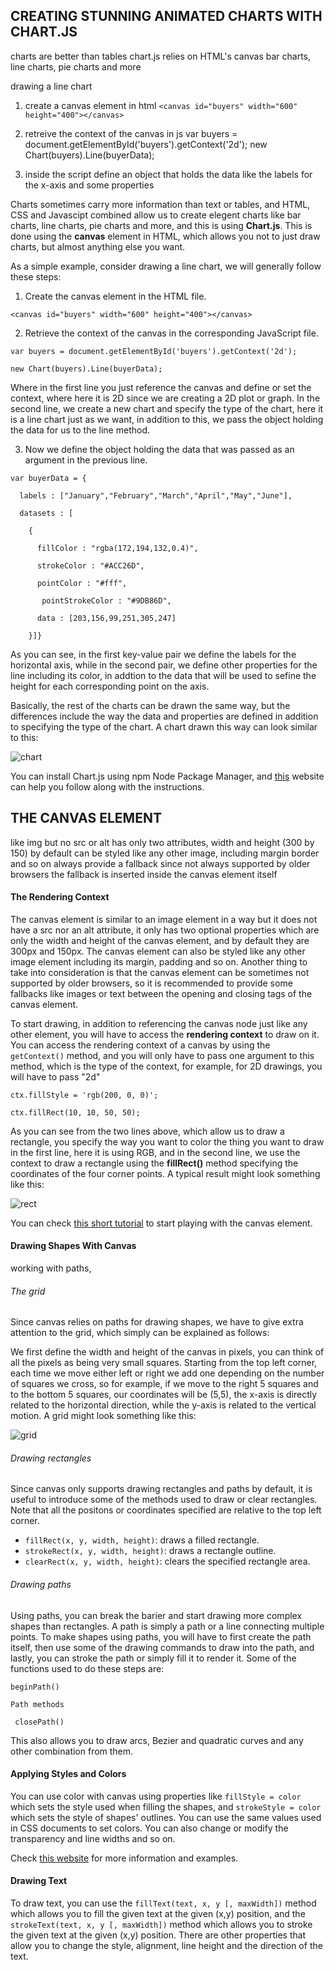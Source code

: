 ## CREATING STUNNING ANIMATED CHARTS WITH CHART.JS

charts are better than tables
chart.js relies on HTML's canvas 
bar charts, line charts, pie charts and more

drawing a line chart
1. create a canvas element in html
`<canvas id="buyers" width="600" height="400"></canvas>`

2. retreive the context of the canvas in js
  var buyers = document.getElementById('buyers').getContext('2d');
    new Chart(buyers).Line(buyerData);
3. inside the script define an object that holds the data like the labels for the x-axis and some properties

Charts sometimes carry more information than text or tables, and HTML, CSS and Javascipt combined allow us to create elegent charts like bar charts, line charts, pie charts and more, and this is using **Chart.js**. This is done using the **canvas** element in HTML, which allows you not to just draw charts, but almost anything else you want.

As a simple example, consider drawing a line chart, we will generally follow these steps:

1. Create the canvas element in the HTML file.

`<canvas id="buyers" width="600" height="400"></canvas>`

2. Retrieve the context of the canvas in the corresponding JavaScript file.

`var buyers = document.getElementById('buyers').getContext('2d');`

`new Chart(buyers).Line(buyerData);`

Where in the first line you just reference the canvas and define or set the context, where here it is 2D since we are creating a 2D plot or graph. In the second line, we create a new chart and specify the type of the chart, here it is a line chart just as we want, in addition to this, we pass the object holding the data for us to the line method.

3. Now we define the object holding the data that was passed as an argument in the previous line.

` var buyerData = { `

`   labels : ["January","February","March","April","May","June"], `

`   datasets : [ `

`     { `

`       fillColor : "rgba(172,194,132,0.4)", `

`       strokeColor : "#ACC26D", `

`       pointColor : "#fff", `

`       pointStrokeColor : "#9DB86D",`

`       data : [203,156,99,251,305,247] `

`     }]} `

As you can see, in the first key-value pair we define the labels for the horizontal axis, while in the second pair, we define other properties for the line including its color, in addtion to the data that will be used to sefine the height for each corresponding point on the axis.

Basically, the rest of the charts can be drawn the same way, but the differences include the way the data and properties are defined in addition to specifying the type of the chart. A chart drawn this way can look similar to this:

![chart](https://miro.medium.com/max/1366/1*7YTYwXJjAJ86gcNUIpvB-g.png)

You can install Chart.js using npm Node Package Manager, and [this](https://www.chartjs.org/docs/latest/) website can help you follow along with the instructions.

## THE CANVAS ELEMENT

like img but no src or alt
has only two attributes, width and height (300 by 150) by default
can be styled like any other image, including margin border and so on
always provide a fallback since not always supported by older browsers the fallback is inserted inside the canvas element itself

#### The Rendering Context 


The canvas element is similar to an image element in a way but it does not have a src nor an alt attribute, it only has two optional properties which are only the width and height of the canvas element, and by default they are 300px and 150px. The canvas element can also be styled like any other image element including its margin, padding and so on. Another thing to take into consideration is that the canvas element can be sometimes not supported by older browsers, so it is recommended to provide some fallbacks like images or text between the opening and closing tags of the canvas element.

To start drawing, in addition to referencing the canvas node just like any other element, you will have to access the **rendering context** to draw on it. You can access the rendering context of a canvas by using the `getContext()` method, and you will only have to pass one argument to this method, which is the type of the context, for example, for 2D drawings, you will have to pass "2d"

`ctx.fillStyle = 'rgb(200, 0, 0)';`

`ctx.fillRect(10, 10, 50, 50);`

As you can see from the two lines above, which allow us to draw a rectangle, you specify the way you want to color the thing you want to draw in the first line, here it is using RGB, and in the second line, we use the context to draw a rectangle using the **fillRect()** method specifying the coordinates of the four corner points. A typical result might look something like this:

![rect](https://lh3.googleusercontent.com/proxy/Z9cDJa-zJKy2YOKFHMB984jgBFGg989IzQC1WCvCb-aUrnoe96-ZFgXn5B9j4e0qDizRwWtg9n40qlvdKfcyV9C6TcykMpZDH_w4ZIUbtv-6xPoNHk2SIauB)

You can check [this short tutorial](https://developer.mozilla.org/en-US/docs/Web/API/Canvas_API/Tutorial/Basic_usage) to start playing with the canvas element.

#### Drawing Shapes With Canvas

working with paths, 

###### The grid

Since canvas relies on paths for drawing shapes, we have to give extra attention to the grid, which simply can be explained as follows:

We first define the width and height of the canvas in pixels, you can think of all the pixels as being very small squares. Starting from the top left corner, each time we move either left or right we add one depending on the number of squares we cross, so for example, if we move to the right 5 squares and to the bottom 5 squares, our coordinates will be (5,5), the x-axis is directly related to the horizontal direction, while the y-axis is related to the vertical motion. A grid might look something like this:

![grid](https://forum.bpmn.io/uploads/default/original/1X/5e3ed8d11a1f6bdccc2fc4e10af170fc8831accb.PNG)

###### Drawing rectangles

Since canvas only supports drawing rectangles and paths by default, it is useful to introduce some of the methods used to draw or clear rectangles. Note that all the positons or coordinates specified are relative to the top left corner.

* `fillRect(x, y, width, height)`: draws a filled rectangle.
* `strokeRect(x, y, width, height)`: draws a rectangle outline.
* `clearRect(x, y, width, height)`: clears the specified rectangle area.


###### Drawing paths

Using paths, you can break the barier and start drawing more complex shapes than rectangles. A path is simply a path or a line connecting multiple points. To make shapes using paths, you will have to first create the path itself, then use some of the drawing commands to draw into the path, and lastly, you can stroke the path or simply fill it to render it. Some of the functions used to do these steps are:

`beginPath()`

`Path methods`

` closePath()`

This also allows you to draw arcs, Bezier and quadratic curves and any other combination from them.


#### Applying Styles and Colors

You can use color with canvas using properties like `fillStyle = color` which sets the style used when filling the shapes, and `strokeStyle = color` which sets the style of shapes' outlines. You can use the same values used in CSS documents to set colors. You can also change or modify the transparency and line widths and so on.

Check [this website](https://developer.mozilla.org/en-US/docs/Web/API/Canvas_API/Tutorial/Applying_styles_and_colors) for more information and examples.

#### Drawing Text

To draw text, you can use the `fillText(text, x, y [, maxWidth])` method which allows you to fill the given text at the given (x,y) position, and the `strokeText(text, x, y [, maxWidth])` method which allows you to stroke the given text at the given (x,y) position. There are other properties that allow you to change the style, alignment, line height and the direction of the text.







